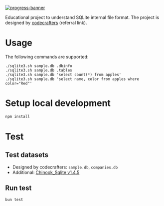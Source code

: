 [![progress-banner](https://backend.codecrafters.io/progress/sqlite/a32c983f-852f-4351-9b72-de0b2f7747ca)](https://app.codecrafters.io/users/codecrafters-bot?r=2qF)

Educational project to understand SQLite internal file format. The project is designed by [codecrafters](https://app.codecrafters.io/r/elegant-shark-164662) (referral link).

# Usage

The following commands are supported:

```
./sqlite3.sh sample.db .dbinfo
./sqlite3.sh sample.db .tables
./sqlite3.sh sample.db 'select count(*) from apples'
./sqlite3.sh sample.db 'select name, color from apples where color="Red"'
```

# Setup local development

```bash
npm install
```

# Test

## Test datasets

- Designed by codecrafters: `sample.db`, `companies.db`
- Additional: [Chinook_Sqlite v1.4.5](https://github.com/lerocha/chinook-database/releases/download/v1.4.5/Chinook_Sqlite.sqlite)

## Run test

```bash
bun test
```
